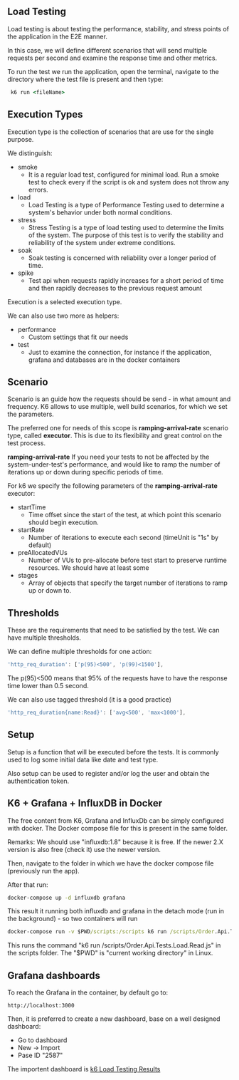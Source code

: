 ## Load Testing

Load testing is about testing the performance, stability, and stress points of the application in the E2E manner.

In this case, we will define different scenarios that will send multiple requests per second and examine the response time and other metrics.

To run the test we run the application, open the terminal, navigate to the directory where the test file is present and then type:
```cmd
 k6 run <fileName>
```

## Execution Types

Execution type is the collection of scenarios that are use for the single purpose.

We distinguish:
- smoke
	- It is a regular load test, configured for minimal load. Run a smoke test to check every if the script is ok and system does not throw any errors.
- load
	- Load Testing is a type of Performance Testing used to determine a system's behavior under both normal conditions.
- stress
	- Stress Testing is a type of load testing used to determine the limits of the system. The purpose of this test is to verify the stability and reliability of the system under extreme conditions.
- soak
	- Soak testing is concerned with reliability over a longer period of time.
- spike
	- Test api when requests rapidly increases for a short period of time and then rapidly decreases to the previous request amount

Execution is a selected execution type.

We can also use two more as helpers:
- performance
	- Custom settings that fit our needs
- test
	- Just to examine the connection, for instance if the application, grafana and databases are in the docker containers

## Scenario

Scenario is an guide how the requests should be send - in what amount and frequency.
K6 allows to use multiple, well build scenarios, for which we set the parameters.

The preferred one for needs of this scope is **ramping-arrival-rate** scenario type, called **executor**. This is due to its flexibility and great control on the test process.

**ramping-arrival-rate**
If you need your tests to not be affected by the system-under-test's performance, and would like to ramp the number of iterations up or down during specific periods of time.

For k6 we specify the following parameters of the **ramping-arrival-rate** executor:
- startTime 
	- Time offset since the start of the test, at which point this scenario should begin execution.
- startRate
	- Number of iterations to execute each second (timeUnit is "1s" by default)
- preAllocatedVUs
	- Number of VUs to pre-allocate before test start to preserve runtime resources. We should have at least some
- stages
	- Array of objects that specify the target number of iterations to ramp up or down to.

## Thresholds

These are the requirements that need to be satisfied by the test. We can have multiple thresholds.

We can define multiple thresholds for one action:
```js
'http_req_duration': ['p(95)<500', 'p(99)<1500'],
```

The p(95)<500 means that 95% of the requests have to have the response time lower than 0.5 second.

We can also use tagged threshold (it is a good practice)
```js
'http_req_duration{name:Read}': ['avg<500', 'max<1000'],
```

## Setup

Setup is a function that will be executed before the tests. It is commonly used to log some initial data like date and test type.

Also setup can be used to register and/or log the user and obtain the authentication token.

## K6 + Grafana + InfluxDB in Docker

The free content from K6, Grafana and InfluxDb can be simply configured with docker. 
The Docker compose file for this is present in the same folder.

Remarks:
We should use "influxdb:1.8" because it is free. If the newer 2.X version is also free (check it) use the newer version.

Then, navigate to the folder in which we have the docker compose file (previously run the app). 

After that run:
```cmd
docker-compose up -d influxdb grafana
```
This result it running both influxdb and grafana in the detach mode (run in the background) - so two containers will run

```cmd
docker-compose run -v $PWD/scripts:/scripts k6 run /scripts/Order.Api.Tests.Load.Read.js
```
This runs the command "k6 run /scripts/Order.Api.Tests.Load.Read.js" in the scripts folder. 
The "$PWD" is "current working directory" in Linux.

## Grafana dashboards

To reach the Grafana in the container, by default go to:
```
http://localhost:3000
```

Then, it is preferred to create a new dashboard, base on a well designed dashboard:
- Go to dashboard
- New -> Import
- Pase ID "2587"

The importent dashboard is [k6 Load Testing Results](https://grafana.com/grafana/dashboards/2587-k6-load-testing-results/)